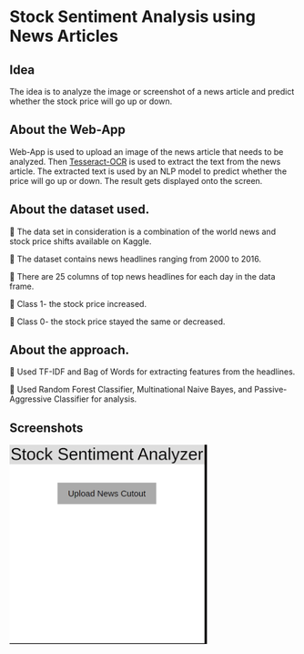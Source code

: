 # Stock Sentiment Analysis using News Articles

## Idea
The idea is to analyze the image or screenshot of a news article and predict whether the stock price will go up or down.

## About the Web-App
Web-App is used to upload an image of the news article that needs to be analyzed. Then [Tesseract-OCR](https://github.com/tesseract-ocr/tesseract) is used to extract the text from the news article. The extracted text is used by an NLP model to predict whether the price will go up or down. The result gets displayed onto the screen.
 
## About the dataset used.
📌 The data set in consideration is a combination of the world news and stock price shifts available on Kaggle.

📌 The dataset contains news headlines ranging from 2000 to 2016.

📌 There are 25 columns of top news headlines for each day in the data frame.

📌 Class 1- the stock price increased.

📌 Class 0- the stock price stayed the same or decreased.

## About the approach.
📌 Used TF-IDF and Bag of Words for extracting features from the headlines.

📌 Used Random Forest Classifier, Multinational Naive Bayes, and Passive-Aggressive Classifier for analysis.

## Screenshots
<img alt="Home Page" src="images/output.gif" align="left" height="350" width="347" >
